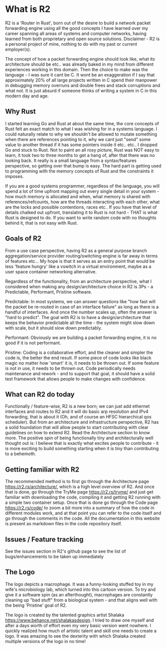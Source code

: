 # What is R2

R2 is a 'Router in Rust', born out of the desire to build a network packet forwarding engine using all the good concepts I have learned over my career spanning all areas of systems and computer networks, having learned from both proprietary and open source solutions. Disclaimer - R2 is a personal project of mine, nothing to do with my past or current employer(s). 

The concept of how a packet forwarding engine should look like, what its architecture should be etc.. was already baked in my mind from different experiences working in this domain. Then the choice to make was the language - I was sure it cant be C. It wont be an exaggeration if I say that approximately 20% of all large projects written in C spend their manpower in debugging memory overruns and double frees and stack corruptions and what not. It is just absurd if someone thinks of writing a system in C in this modern day and age.

## Why Rust

I started learning Go and Rust at about the same time, the core concepts of Rust felt an exact match to what I was wishing for in a systems language. I could naturally relate to why we shouldn't be allowed to mutate something when there are references pointing to it, why we cant just "send" some value to another thread if it has some pointers inside it etc.. etc.. I dropped Go and stuck to Rust. Not to paint an all rosy picture, Rust was NOT easy to learn, it took two to three months to get a hang of, after that there was no looking back. It really is a small language from a syntax/features perspective, so getting over that bump is easy. The hard part is getting used to programming with the memory concepts of Rust and the constraints it imposes.

If you are a good systems programmer, regardless of the language, you will spend a lot of time upfront mapping out every single detail in your system - how much memory is allocated and when, what memory is shared with references/refcounts, how are the threads interacting with each other, what are the locks and possible contentions, races etc.. If you have that level of details chalked out upfront, translating it to Rust is not hard - THAT is what Rust is designed to do. If you want to write random code with no thoughts behind it, that is not easy with Rust.

## Goals of R2

From a use case perspective, having R2 as a general purpose branch aggregation/service provider routing/switching engine is far away in terms of features etc... My hope is that it serves as an entry point that would be less 'feature hungry' like a vswitch in a virtual environment, maybe as a user space container networking alternative.

Regardless of the functionality, from an architecture perspective, what I considered when making any design/architecture choice in R2 is 3Ps - a Predictable, Performant, Pristine software.

Predictable: In most systems, we can answer questions like "how fast will the packet be re-routed in case of an interface failure" as long as there is a handful of interfaces. And once the number scales up, often the answer is "hard to predict". The goal with R2 is to have a design/architecture that keeps the behavior predictable all the time - the system might slow down with scale, but it should slow down predictably.

Performant: Obviously we are building a packet forwarding engine, it is no good if it is not performant.

Pristine: Coding is a collaborative effort, and the cleaner and simpler the code is, the better the end result. If some piece of code looks like black magic no matter how 'smart' it is, it needs to be thrown out. If some feature is not in use, it needs to be thrown out. Code periodically needs maintenance and rework - and to support that goal, it should have a solid test framework that allows people to make changes with confidence.

## What can R2 do today

Functionally / feature-wise, R2 is a new born; we can just add ethernet interfaces and routes to R2 and it will do basic arp resolution and IPv4 forwarding, that is about it (Oh, and of course an HFSC hierarchical qos scheduler). But from an architecture and infrastructure perspective, R2 has a solid foundation that will allow people to start contributing with clear guidelines on how to extend R2. Read the Architecture section to know more. The positive spin of being functionally tiny and architecturally well thought out is: I believe that is exactly what excites people to contribute - it is more exciting to build something starting when it is tiny than contributing to a behemoth.

## Getting familiar with R2

The recommended method is to first go through the Architecture page <https://r2.rs/architecture/>, which is a high level overview of R2. And once that is done, go through the TryMe page <https://r2.rs/tryme/> and just get familiar with downloading the code, compiling it and getting R2 running with a simple two container setup. Once that is done go through the Code page <https://r2.rs/code/> to zoom a bit more into a summary of how the code in different modules work, and at that point you can refer to the code itself and go through the comments in the code. All the documentation in this website is present as markdown files in the code repository itself.

## Issues / Feature tracking

See the issues section in R2's github page to see the list of bugs/enhancements to be taken up immediately

## The Logo

The logo depicts a macrophage. It was a funny-looking stuffed toy in my wife's microbiology lab, which turned into this cartoon version. To try and give it a software spin (as an afterthought), macrophages are constantly cleaning up "bad stuff" from a biological system - and that aligns well with the being 'Pristine'  goal of R2.  

The logo is created by the talented graphics artist Shalaka <https://www.behance.net/shalakasdesign>. I tried to draw one myself and after a days worth of effort even my very basic version went nowhere. I quickly realized how much of artistic talent and skill one needs to create a logo. It was amazing to see the dexterity with which Shalaka created multiple versions of the logo in no time!

